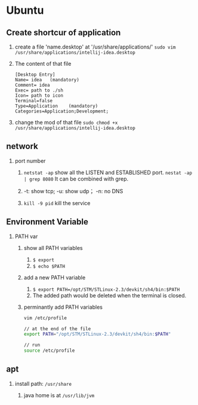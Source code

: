 # Ubuntu 

## Create shortcur of application

1. create a file 'name.desktop' at '/usr/share/applications/'
    `sudo vim /usr/share/applications/intellij-idea.desktop`

2. The content of that file
    ```
    [Desktop Entry]
    Name= idea   (mandatory)
    Comment= idea  
    Exec= path to ./sh
    Icon= path to icon
    Terminal=false 
    Type=Application    (mandatory)
    Categories=Application;Development; 
    ```

3. change the mod of that file
    `sudo chmod +x /usr/share/applications/intellij-idea.desktop`

## network

1. port number
    1. `netstat -ap` show all the LISTEN and ESTABLISHED port. `nestat -ap | grep 8080` It can be combined with grep.

    2. -t: show tcp; -u: show udp； -n: no DNS 

    3. `kill -9 pid` kill the service

## Environment Variable

1. PATH var
    1. show all PATH variables
        1. `$ export `
        2. `$ echo $PATH`
    
    2. add a new PATH variable
        1. `$ export PATH=/opt/STM/STLinux-2.3/devkit/sh4/bin:$PATH`
        2. The added path would be deleted when the terminal is closed.
    
    3. perminantly add PATH variables
        ```bash
        vim /etc/profile

        // at the end of the file
        export PATH="/opt/STM/STLinux-2.3/devkit/sh4/bin:$PATH"

        // run
        source /etc/profile
        ```

## apt

1. install path: `/usr/share`

    1. java home is at `/usr/lib/jvm`